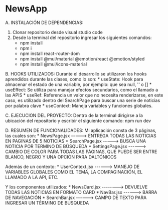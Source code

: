 # NewsApp

A. INSTALACIÓN DE DEPENDENCIAS:
  1. Clonar repositorio desde visual studio code
  2. Desde la terminal del repositorio ingresar los siguientes comandos:
      * npm install
      * npm i
      * npm install react-router-dom
      * npm install @mui/material @emotion/react @emotion/styled
      * npm install @mui/icons-material

B. HOOKS UTILIZADOS:
  Durante el desarrollo se utilizaron los hooks aprendidos durante las clases, como lo son:
    * useState: Hook para almacenar el estado de una variable, por ejemplo: que sea null, '' o []
    * useEffect: Se utiliza para manejar efectos secundarios, como el llamado a las APIS
    * useRef: Referencia un valor que no necesita renderizarse, en este caso, es utilizado dentro del SearchPage para buscar una serie de noticias por palabra clave
    * useContext: Maneja variables y funciones globales.

C. EJECUCION DEL PROYECTO:
  Dentro de la terminal dirigirse a la ubicación del repositorio y escribir el siguiente comando: npm run dev

D. RESUMEN DE FUNCIONALIDADES:
  Mi aplicación consta de 3 páginas, las cuales son:
    * NewsPage.jsx -----> ENTREGA TODAS LAS NOTICIAS EN PAGINAS DE 5 NOTICIAS
    * SearchPage.jsx -----> BUSCA UNA NOTICIA POR TERMINO DE BÚSQUEDA
    * SettingsPage.jsx ------> CAMBIO DE COLOR PARA TODAS LAS PÁGINAS, QUE PUEDE SER ENTRE BLANCO, NEGRO Y UNA OPCIÓN PARA DALTÓNICOS

  Además de un contexto:
    * UserContext.jsx ------> MANEJO DE VARIABLES GLOBALES COMO EL TEMA, LA COMPAGINACIÓN, EL LLAMADO A LA API, ETC.

  Y los componentes utilizados:
    * NewsCard.jsx --------> DEVUELVE TODAS LAS NOTICIAS EN FORMATO CARD
    * NavBar.jsx ------> BARRA DE NAVEGACIÓN
    * SearchBar.jsx ------> CAMPO DE TEXTO PARA INGRESAR UN TÉRMINO DE BUSQUEDA

    
